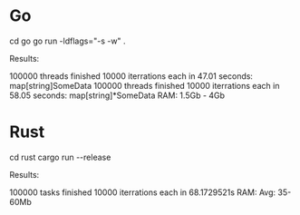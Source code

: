 # Go

cd go
go run -ldflags="-s -w" .

Results:

100000 threads finished 10000 iterrations each in 47.01 seconds: map[string]SomeData
100000 threads finished 10000 iterrations each in 58.05 seconds: map[string]*SomeData
RAM: 1.5Gb - 4Gb

# Rust

cd rust
cargo run --release

Results:

100000 tasks finished 10000 iterrations each in 68.1729521s
RAM: Avg: 35-60Mb
